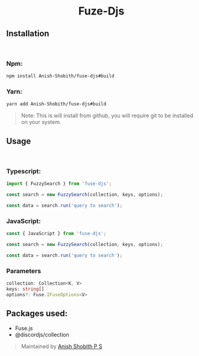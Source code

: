 # <center> Fuze-Djs </center>

## Installation
<br>

### Npm:
```bash
npm install Anish-Shobith/fuse-djs#build
```
### Yarn:
```bash
yarn add Anish-Shobith/fuse-djs#build
```

> Note: This is will install from github, you will require git to be installed on your system.

## Usage
<br>

### Typescript:
```ts
import { FuzzySearch } from 'fuse-djs';

const search = new FuzzySearch(collection, keys, options);

const data = search.run('query to search');
```

### JavaScript:

```js
const { JavaScript } from 'fuse-djs';

const search = new FuzzySearch(collection, keys, options);

const data = search.run('query to search');
```

### Parameters

```ts
collection: Collection<K, V>
keys: string[]
options?: Fuse.IFuseOptions<V>
```

## Packages used:
 - Fuse.js
 - @discordjs/collection

> Maintained by [Anish Shobith P S](https://github.com/Anish-Shobith)